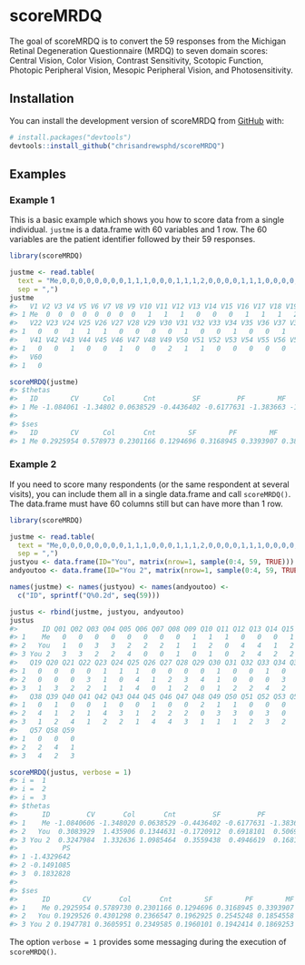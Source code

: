 
<!-- README.md is generated from README.Rmd. Please edit that file -->

# scoreMRDQ

<!-- badges: start -->
<!-- badges: end -->

The goal of scoreMRDQ is to convert the 59 responses from the Michigan
Retinal Degeneration Questionnaire (MRDQ) to seven domain scores:
Central Vision, Color Vision, Contrast Sensitivity, Scotopic Function,
Photopic Peripheral Vision, Mesopic Peripheral Vision, and
Photosensitivity.

## Installation

You can install the development version of scoreMRDQ from
[GitHub](https://github.com/) with:

``` r
# install.packages("devtools")
devtools::install_github("chrisandrewsphd/scoreMRDQ")
```

## Examples

### Example 1

This is a basic example which shows you how to score data from a single
individual. `justme` is a data.frame with 60 variables and 1 row. The 60
variables are the patient identifier followed by their 59 responses.

``` r
library(scoreMRDQ)

justme <- read.table(
  text = "Me,0,0,0,0,0,0,0,0,1,1,1,0,0,0,1,1,1,2,0,0,0,0,1,1,1,0,0,0,0,1,0,0,1,0,0,1,0,0,1,0,0,1,0,0,1,0,0,2,1,1,0,0,0,0,0,2,0,0,0",
  sep = ",")
justme
#>   V1 V2 V3 V4 V5 V6 V7 V8 V9 V10 V11 V12 V13 V14 V15 V16 V17 V18 V19 V20 V21
#> 1 Me  0  0  0  0  0  0  0  0   1   1   1   0   0   0   1   1   1   2   0   0
#>   V22 V23 V24 V25 V26 V27 V28 V29 V30 V31 V32 V33 V34 V35 V36 V37 V38 V39 V40
#> 1   0   0   1   1   1   0   0   0   0   1   0   0   1   0   0   1   0   0   1
#>   V41 V42 V43 V44 V45 V46 V47 V48 V49 V50 V51 V52 V53 V54 V55 V56 V57 V58 V59
#> 1   0   0   1   0   0   1   0   0   2   1   1   0   0   0   0   0   2   0   0
#>   V60
#> 1   0

scoreMRDQ(justme)
#> $thetas
#>   ID        CV      Col       Cnt         SF         PF        MF        PS
#> 1 Me -1.084061 -1.34802 0.0638529 -0.4436402 -0.6177631 -1.383663 -1.432964
#> 
#> $ses
#>   ID        CV      Col       Cnt        SF        PF        MF        PS
#> 1 Me 0.2925954 0.578973 0.2301166 0.1294696 0.3168945 0.3393907 0.3869802
```

### Example 2

If you need to score many respondents (or the same respondent at several
visits), you can include them all in a single data.frame and call
`scoreMRDQ()`. The data.frame must have 60 columns still but can have
more than 1 row.

``` r
library(scoreMRDQ)

justme <- read.table(
  text = "Me,0,0,0,0,0,0,0,0,1,1,1,0,0,0,1,1,1,2,0,0,0,0,1,1,1,0,0,0,0,1,0,0,1,0,0,1,0,0,1,0,0,1,0,0,1,0,0,2,1,1,0,0,0,0,0,2,0,0,0",
  sep = ",")
justyou <- data.frame(ID="You", matrix(nrow=1, sample(0:4, 59, TRUE)))
andyoutoo <- data.frame(ID="You 2", matrix(nrow=1, sample(0:4, 59, TRUE)))

names(justme) <- names(justyou) <- names(andyoutoo) <- 
  c("ID", sprintf("Q%0.2d", seq(59)))

justus <- rbind(justme, justyou, andyoutoo)
justus
#>      ID Q01 Q02 Q03 Q04 Q05 Q06 Q07 Q08 Q09 Q10 Q11 Q12 Q13 Q14 Q15 Q16 Q17 Q18
#> 1    Me   0   0   0   0   0   0   0   0   1   1   1   0   0   0   1   1   1   2
#> 2   You   1   0   3   3   2   2   2   1   1   2   0   4   4   1   2   0   2   1
#> 3 You 2   3   3   2   2   4   0   0   1   0   1   0   2   4   2   2   3   3   3
#>   Q19 Q20 Q21 Q22 Q23 Q24 Q25 Q26 Q27 Q28 Q29 Q30 Q31 Q32 Q33 Q34 Q35 Q36 Q37
#> 1   0   0   0   0   1   1   1   0   0   0   0   1   0   0   1   0   0   1   0
#> 2   0   0   0   3   1   0   4   1   2   3   4   1   0   0   0   3   0   3   1
#> 3   1   3   2   2   1   1   4   0   1   2   0   1   2   2   4   2   2   4   0
#>   Q38 Q39 Q40 Q41 Q42 Q43 Q44 Q45 Q46 Q47 Q48 Q49 Q50 Q51 Q52 Q53 Q54 Q55 Q56
#> 1   0   1   0   0   1   0   0   1   0   0   2   1   1   0   0   0   0   0   2
#> 2   4   1   2   1   4   3   1   2   2   2   0   3   3   0   3   0   0   3   2
#> 3   1   2   4   1   2   2   1   4   4   3   1   1   1   2   3   2   1   3   1
#>   Q57 Q58 Q59
#> 1   0   0   0
#> 2   2   4   1
#> 3   4   2   3

scoreMRDQ(justus, verbose = 1)
#> i =  1 
#> i =  2 
#> i =  3
#> $thetas
#>      ID         CV       Col       Cnt         SF         PF         MF
#> 1    Me -1.0840606 -1.348020 0.0638529 -0.4436402 -0.6177631 -1.3836631
#> 2   You  0.3083929  1.435906 0.1344631 -0.1720912  0.6918101  0.5069828
#> 3 You 2  0.3247984  1.332636 1.0985464  0.3559438  0.4946619  0.1681210
#>           PS
#> 1 -1.4329642
#> 2 -0.1491085
#> 3  0.1832828
#> 
#> $ses
#>      ID        CV       Col       Cnt        SF        PF        MF        PS
#> 1    Me 0.2925954 0.5789730 0.2301166 0.1294696 0.3168945 0.3393907 0.3869802
#> 2   You 0.1929526 0.4301298 0.2366547 0.1962925 0.2545248 0.1854558 0.3096657
#> 3 You 2 0.1947781 0.3605951 0.2349585 0.1960101 0.1942414 0.1869253 0.2879726
```

The option `verbose = 1` provides some messaging during the execution of
`scoreMRDQ()`.
